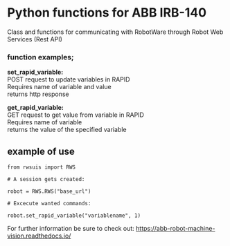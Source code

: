 # Python functions for ABB IRB-140 
Class and functions for communicating with RobotWare through Robot Web Services (Rest API)

### function examples;

**set\_rapid\_variable:**  
POST request to update variables in RAPID  
Requires name of variable and value  
returns http response

**get\_rapid\_variable:**  
GET request to get value from variable in RAPID  
Requires name of variable  
returns the value of the specified variable

## example of use
    
    from rwsuis import RWS

	# A session gets created:
 
	robot = RWS.RWS("base_url")

	# Excecute wanted commands:
	
	robot.set_rapid_variable("variablename", 1)

For further information be sure to check out: https://abb-robot-machine-vision.readthedocs.io/